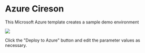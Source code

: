 # Azure Cireson

This Microsoft Azure template creates a sample demo environment

<a href="https://portal.azure.com/#create/Microsoft.Template/uri/https%3A%2F%2Fbitbucket.org%2pzerger%2ciresondocker%2raw%2e5d4cfcba4474f3e440924166dd3f00bcc80ef2c%2azuredeploy.json" target="_blank"><img src="http://azuredeploy.net/deploybutton.png"/></a>

Click the "Deploy to Azure" button and edit the parameter values as necessary.